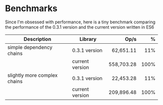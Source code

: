 Benchmarks
==========

Since I'm obsessed with performance, here is a tiny benchmark comparing the performance of the 0.3.1 version and the current version written in ES6

| Description                  | Library         | Op/s       |  %   |
|------------------------------|-----------------|-----------:|-----:|
| simple dependency chains     | 0.3.1 version   | 62,651.11  | 11%  |
|                              | current version | 558,703.28 | 100% |
| slightly more complex chains | 0.3.1 version   | 22,453.28  | 11%  |
|                              | current version | 209,896.48 | 100% |
